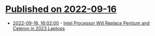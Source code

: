 # [Published on 2022-09-16](index.md)

* [2022-09-16, 16:02:00](https://hardware.slashdot.org/story/22/09/16/163200/intel-processor-will-replace-pentium-and-celeron-in-2023-laptops?utm_source=rss1.0mainlinkanon&utm_medium=feed) - [Intel Processor Will Replace Pentium and Celeron in 2023 Laptops](https://hardware.slashdot.org/story/22/09/16/163200/intel-processor-will-replace-pentium-and-celeron-in-2023-laptops?utm_source=rss1.0mainlinkanon&utm_medium=feed)

